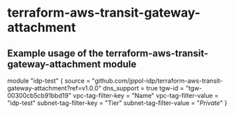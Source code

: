# terraform-aws-transit-gateway-attachment

## Example usage of the terraform-aws-transit-gateway-attachment module
module "idp-test" {
  source                  = "github.com/jppol-idp/terraform-aws-transit-gateway-attachment?ref=v1.0.0"
  dns_support             = true
  tgw-id                  = "tgw-00300cb5cb91bbd19"
  vpc-tag-filter-key      = "Name"
  vpc-tag-filter-value    = "idp-test"
  subnet-tag-filter-key   = "Tier"
  subnet-tag-filter-value = "*Private*"
}
